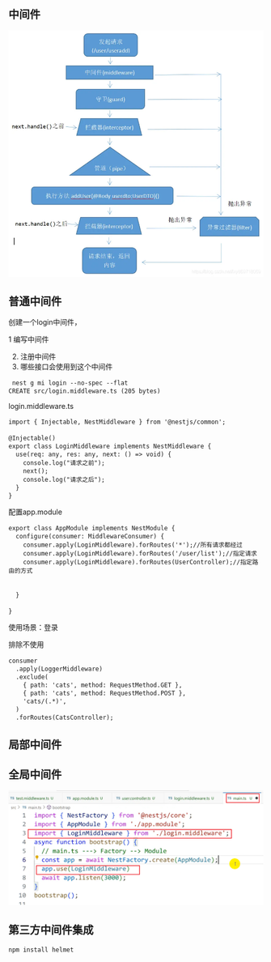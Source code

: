 ## 中间件

![image-20240315162927714](assets\image-20240315162927714.png)

## 普通中间件

创建一个login中间件，

1 编写中间件

2. 注册中间件
3. 哪些接口会使用到这个中间件

```
 nest g mi login --no-spec --flat
CREATE src/login.middleware.ts (205 bytes)
```

login.middleware.ts

```
import { Injectable, NestMiddleware } from '@nestjs/common';

@Injectable()
export class LoginMiddleware implements NestMiddleware {
  use(req: any, res: any, next: () => void) {
    console.log("请求之前");
    next();
    console.log("请求之后");
  }
}

```

配置app.module

```
export class AppModule implements NestModule {
  configure(consumer: MiddlewareConsumer) {
    consumer.apply(LoginMiddleware).forRoutes('*');//所有请求都经过
    consumer.apply(LoginMiddleware).forRoutes('/user/list');//指定请求
    consumer.apply(LoginMiddleware).forRoutes(UserController);//指定路由的方式
 
    
  }
   
}

```

使用场景：登录



排除不使用

```
consumer
  .apply(LoggerMiddleware)
  .exclude(
    { path: 'cats', method: RequestMethod.GET },
    { path: 'cats', method: RequestMethod.POST },
    'cats/(.*)',
  )
  .forRoutes(CatsController);

```





## 局部中间件





## 全局中间件

![image-20240315164311522](assets\image-20240315164311522.png)

## 第三方中间件集成

```
npm install helmet
```

